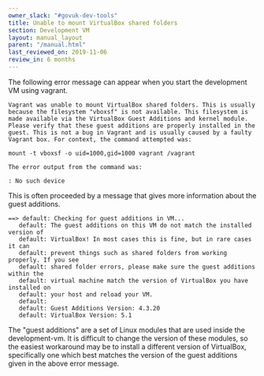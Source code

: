 ```yaml
---
owner_slack: "#govuk-dev-tools"
title: Unable to mount VirtualBox shared folders
section: Development VM
layout: manual_layout
parent: "/manual.html"
last_reviewed_on: 2019-11-06
review_in: 6 months
---
```


The following error message can appear when you start the development
VM using vagrant.

```
Vagrant was unable to mount VirtualBox shared folders. This is usually
because the filesystem "vboxsf" is not available. This filesystem is
made available via the VirtualBox Guest Additions and kernel module.
Please verify that these guest additions are properly installed in the
guest. This is not a bug in Vagrant and is usually caused by a faulty
Vagrant box. For context, the command attempted was:

mount -t vboxsf -o uid=1000,gid=1000 vagrant /vagrant

The error output from the command was:

: No such device
```

This is often proceeded by a message that gives more information about
the guest additions.

```
==> default: Checking for guest additions in VM...
   default: The guest additions on this VM do not match the installed version of
   default: VirtualBox! In most cases this is fine, but in rare cases it can
   default: prevent things such as shared folders from working properly. If you see
   default: shared folder errors, please make sure the guest additions within the
   default: virtual machine match the version of VirtualBox you have installed on
   default: your host and reload your VM.
   default:
   default: Guest Additions Version: 4.3.20
   default: VirtualBox Version: 5.1
```

The "guest additions" are a set of Linux modules that are used inside
the development-vm. It is difficult to change the version of these
modules, so the easiest workaround may be to install a different
version of VirtualBox, specifically one which best matches the version
of the guest additions given in the above error message.
